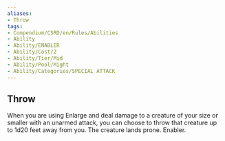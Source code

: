 ```yaml
---
aliases:
- Throw
tags:
- Compendium/CSRD/en/Rules/Abilities
- Ability
- Ability/ENABLER
- Ability/Cost/2
- Ability/Tier/Mid
- Ability/Pool/Might
- Ability/Categories/SPECIAL ATTACK
---
```


  
## Throw  
When you are using Enlarge and deal damage to a creature of your size or smaller with an unarmed attack, you can choose to throw that creature up to 1d20 feet away from you. The creature lands prone. Enabler. 